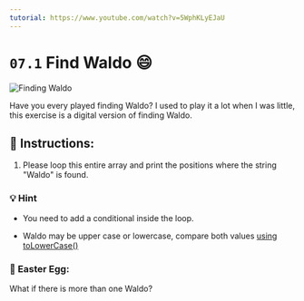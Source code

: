 ```yaml
---
tutorial: https://www.youtube.com/watch?v=5WphKLyEJaU
---
```


# `07.1` Find Waldo :smile:

![Finding Waldo](../../.learn/assets/finding_waldo.jpeg)

Have you every played finding Waldo? I used to play it a lot when I was little, this exercise is a digital version of finding Waldo.

## :pencil: Instructions:

1. Please loop this entire array and print the positions where the string "Waldo" is found.

### :bulb: Hint

+ You need to add a conditional inside the loop.

+ Waldo may be upper case or lowercase, compare both values [using toLowerCase()](https://www.geeksforgeeks.org/compare-the-case-insensitive-strings-in-javascript/)

### :egg: Easter Egg:

What if there is more than one Waldo?